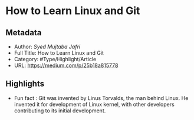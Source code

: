 # How to Learn Linux and Git

## Metadata

* Author: *Syed Mujtaba Jafri*
* Full Title: How to Learn Linux and Git
* Category: #Type/Highlight/Article
* URL: https://medium.com/p/25b18a815778

## Highlights

* Fun fact : Git was invented by Linus Torvalds, the man behind Linux. He invented it for development of Linux kernel, with other developers contributing to its initial development.
